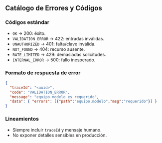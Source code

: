 ## Catálogo de Errores y Códigos

### Códigos estándar
- `OK` → 200: éxito.
- `VALIDATION_ERROR` → 422: entradas inválidas.
- `UNAUTHORIZED` → 401: falta/clave inválida.
- `NOT_FOUND` → 404: recurso ausente.
- `RATE_LIMITED` → 429: demasiadas solicitudes.
- `INTERNAL_ERROR` → 500: fallo inesperado.

### Formato de respuesta de error
```json
{
  "traceId": "<uuid>",
  "code": "VALIDATION_ERROR",
  "message": "equipo.modelo es requerido",
  "data": { "errors": [{"path":"equipo.modelo","msg":"requerido"}] }
}
```

### Lineamientos
- Siempre incluir `traceId` y mensaje humano.
- No exponer detalles sensibles en producción.


